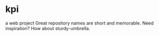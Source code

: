 # kpi
a web project Great repository names are short and memorable. Need inspiration? How about sturdy-umbrella.
